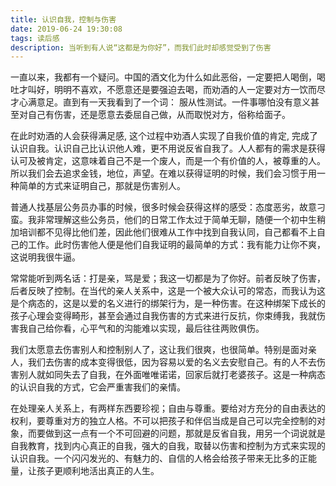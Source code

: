 ```yaml
---
title: 认识自我，控制与伤害
date: 2019-06-24 19:30:08
tags: 读后感
description: 当听到有人说“这都是为你好”，而我们此时却感觉受到了伤害
---
```


一直以来，我都有一个疑问。中国的酒文化为什么如此恶俗，一定要把人喝倒，喝吐才叫好，明明不喜欢，不愿意还是要强迫去喝，而劝酒的人一定要对方一饮而尽才心满意足。直到有一天我看到了一个词： 服从性测试。一件事哪怕没有意义甚至对自己有伤害，还是愿意去委屈自己做，从而取悦对方，俗称给面子。

在此时劝酒的人会获得满足感, 这个过程中劝酒人实现了自我价值的肯定, 完成了认识自我。认识自己比认识他人难，更不用说反省自我了。人人都有的需求是获得认可及被肯定，这意味着自己不是一个废人，而是一个有价值的人，被尊重的人。所以我们会去追求金钱，地位，声望。在难以获得证明的时候，我们会习惯于用一种简单的方式来证明自己，那就是伤害别人。

普通人找基层公务员办事的时候，很多时候会获得这样的感受：态度恶劣，故意刁蛮。我非常理解这些公务员，他们的日常工作太过于简单无聊，随便一个初中生稍加培训都不见得比他们差，因此他们很难从工作中找到自我认同，自己都看不上自己的工作。此时伤害他人便是他们自我证明的最简单的方式：我有能力让你不爽，这说明我很牛逼。

常常能听到两名话：打是亲，骂是爱；我这一切都是为了你好。前者反映了伤害，后者反映了控制。在当代的亲人关系中，这是一个被大众认可的常态，而我认为这是个病态的，这是以爱的名义进行的绑架行为，是一种伤害。在这种绑架下成长的孩子心理会变得畸形，甚至会通过自我伤害的方式来进行反抗，你束缚我，我就伤害我自己给你看，心平气和的沟能难以实现，最后往往两败俱伤。

我们太愿意去伤害别人和控制别人了，这让我们很爽，也很简单。特别是面对亲人，我们去伤害的成本变得很低，因为容易以爱的名义去安慰自己。有的人不去伤害别人就如同失去了自我，在外面唯唯诺诺，回家后就打老婆孩子。这是一种病态的认识自我的方式，它会严重害我们的亲情。

在处理亲人关系上，有两样东西要珍视；自由与尊重。要给对方充分的自由表达的权利，要尊重对方的独立人格。不可以把孩子和伴侣当成是自己可以完全控制的对象，而要做到这一点有一个不可回避的问题，那就是反省自我，用另一个词说就是自我教育，找到内心真正的自我，强大的自我，取替以伤害和控制为方式来实现的认识自我。一个闪闪发光的、有魅力的、自信的人格会给孩子带来无比多的正能量，让孩子更顺利地活出真正的人生。



